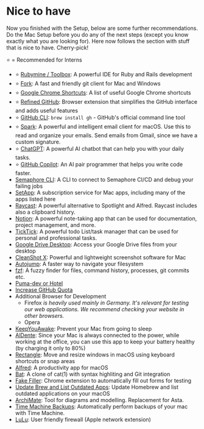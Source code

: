 # Nice to have

Now you finished with the Setup, below are some further recommendations. Do the Mac Setup before you do any of the next steps (except you know exactly what you are looking for). Here now follows the section with stuff that is nice to have. Cherry-pick!

⭐ = Recommended for Interns

- ⭐ [Rubymine / Toolbox](nice_to_have/rubymine.md): A powerful IDE for Ruby and Rails development
- ⭐ [Fork](https://git-fork.com/): A fast and friendly git client for Mac and Windows
- ⭐ [Google Chrome Shortcuts](nice_to_have/google_chrome_shortcuts.md): A list of useful Google Chrome shortcuts
- ⭐ [Refined GitHub](https://github.com/refined-github/refined-github): Browser extension that simplifies the GitHub interface and adds useful features
- ⭐ [GitHub CLI](https://cli.github.com/): `brew install gh` - GitHub's official command line tool
- ⭐ [Spark](https://sparkmailapp.com/): A powerful and intelligent email client for macOS. Use this to read and organize your emails. Send emails from Gmail, since we have a custom signature.
- ⭐ [ChatGPT](https://chat.openai.com/): A powerful AI chatbot that can help you with your daily tasks.
- ⭐ [GitHub Copilot](https://copilot.github.com/): An AI pair programmer that helps you write code faster.
- [Semaphore CLI](https://docs.semaphoreci.com/reference/semaphore-cli): A CLI to connect to Semaphore CI/CD and debug your failing jobs
- [SetApp](https://setapp.com/): A subscription service for Mac apps, including many of the apps listed here
- [Raycast](nice_to_have/raycast.md): A powerful alternative to Spotlight and Alfred. Raycast includes also a clipboard history.
- [Notion](https://www.notion.so/): A powerful note-taking app that can be used for documentation, project management, and more.
- [TickTick](https://ticktick.com/): A powerful todo List/task manager that can be used for personal and professional tasks.
- [Google Drive Desktop](https://www.google.com/drive/download/): Access your Google Drive files from your desktop
- [CleanShot X](https://cleanshot.com): Powerful and lightweight screenshot software for Mac
- [Autojump](nice_to_have/autojump.md): A faster way to navigate your filesystem
- [fzf](https://github.com/junegunn/fzf): A fuzzy finder for files, command history, processes, git commits etc.
- [Puma-dev or Hotel](nice_to_have/puma_or_hotel.md)
- [Increase GitHub Quota](nice_to_have/increase_github_quota.md)
- Additional Browser for Development
  - Firefox _is heavily used mainly in Germany. It's relevant for testing our web applications. We recommend checking your website in other browsers._
  - Opera
- [KeepYouAwake](https://github.com/newmarcel/KeepingYouAwake): Prevent your Mac from going to sleep
- [AlDente](https://apphousekitchen.com): Since your Mac is always connected to the power, while working at the office, you can use this app to keep your battery healthy (by charging it only to 80%)
- [Rectangle](https://rectangleapp.com/): Move and resize windows in macOS using keyboard shortcuts or snap areas
- [Alfred](https://www.alfredapp.com/): A productivity app for macOS
- [Bat](https://formulae.brew.sh/formula/bat): A clone of cat(1) with syntax highliting and Git integration
- [Fake Filler](https://fakefiller.com/): Chrome extension to automatically fill out forms for testing
- [Update Brew and List Outdated Apps](nice_to_have/update_script.md): Update Homebrew and list outdated applications on your macOS
- [ArchiMate](https://www.archimatetool.com/): Tool for diagrams and modelling. Replacement for Asta.
- [Time Machine Backups](nice_to_have/nas_backup.md): Automatically perform backups of your mac with Time Machine.
- [LuLu](https://objective-see.org/products/lulu.html): User friendly firewall (Apple network extension)
